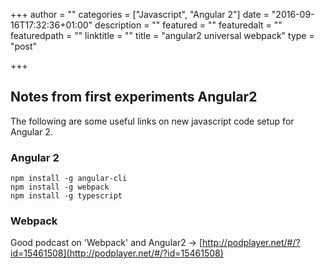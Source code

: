 +++
author = ""
categories = ["Javascript", "Angular 2"]
date = "2016-09-16T17:32:36+01:00"
description = ""
featured = ""
featuredalt = ""
featuredpath = ""
linktitle = ""
title = "angular2 universal webpack"
type = "post"

+++

## Notes from first experiments Angular2

The following are some useful links on new javascript code setup for Angular 2.

### Angular 2

    npm install -g angular-cli
    npm install -g webpack
    npm install -g typescript

### Webpack

Good podcast on 'Webpack' and Angular2 -> [http://podplayer.net/#/?id=15461508](http://podplayer.net/#/?id=15461508)
